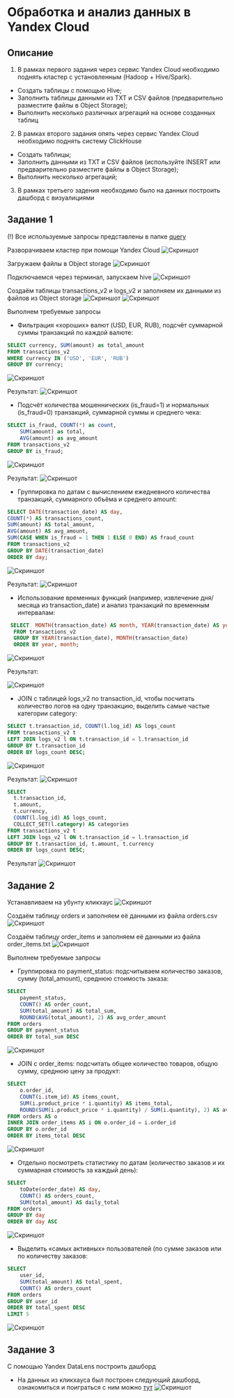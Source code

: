 # Обработка и анализ данных в Yandex Cloud
## Описание
1. В рамках первого задания через сервис Yandex Cloud необходимо поднять кластер с установленным (Hadoop + Hive/Spark). 
- Создать таблицы с помощью Hive;
- Заполнить таблицы данными из TXT и CSV файлов (предварительно разместите файлы в Object Storage);
- Выполнить несколько различных агрегаций на основе созданных таблиц
2. В рамках второго задания опять через сервис Yandex Cloud необходимо поднять систему ClickHouse
- Создать таблицы;
- Заполнить данными из TXT и CSV файлов (используйте INSERT или предварительно разместите файлы в Object Storage);
- Выполнить несколько агрегаций;
3. В рамках третьего задения необходимо было на данных построить дашборд с визуалициями

  ## Задание 1

 (!) Все используемые запросы представлены в папке [query](https://github.com/andrey-osadchiy/seminar_nastavnika/tree/main/yandex_cloud_hw1/query)
 
 Разворачиваем кластер при помощи Yandex Cloud
 ![Скриншот](screenshots/1.png)
 
 Загружаем файлы в Object storage
 ![Скриншот](screenshots/003.png)
 
 Подключаемся через терминал, запускаем hive
 ![Скриншот](screenshots/2.png)
 
 Создаём таблицы transactions_v2 и logs_v2 и заполняем их данными из файлов из Object storage
 ![Скриншот](screenshots/3.png)
 ![Скриншот](screenshots/4.png)
 
 Выполнем требуемые запросы
 - Фильтрация «хороших» валют (USD, EUR, RUB), подсчёт суммарной суммы транзакций по каждой валюте:
```sql
SELECT currency, SUM(amount) as total_amount
FROM transactions_v2
WHERE currency IN ('USD', 'EUR', 'RUB')
GROUP BY currency;
``` 
![Скриншот](screenshots/5.png)

Результат: 
![Скриншот](screenshots/6.png)

- Подсчёт количества мошеннических (is_fraud=1) и нормальных (is_fraud=0) транзакций, суммарной суммы и среднего чека:
``` sql
SELECT is_fraud, COUNT(*) as count,
    SUM(amount) as total,
    AVG(amount) as avg_amount
FROM transactions_v2
GROUP BY is_fraud;
```
![Скриншот](screenshots/7.png)

Результат:
![Скриншот](screenshots/8.png)

- Группировка по датам с вычислением ежедневного количества транзакций, суммарного объёма и среднего amount: 
``` sql
SELECT DATE(transaction_date) AS day,
COUNT(*) AS transactions_count,
SUM(amount) AS total_amount,
AVG(amount) AS avg_amount,
SUM(CASE WHEN is_fraud = 1 THEN 1 ELSE 0 END) AS fraud_count
FROM transactions_v2
GROUP BY DATE(transaction_date)
ORDER BY day;
```
![Скриншот](screenshots/9.png)

Результат:
![Скриншот](screenshots/10.png)

- Использование временных функций (например, извлечение дня/месяца из transaction_date) и анализ транзакций по временным интервалам:

``` sql
 SELECT  MONTH(transaction_date) AS month, YEAR(transaction_date) AS year, COUNT(*) AS transactions_count
  FROM transactions_v2
  GROUP BY YEAR(transaction_date), MONTH(transaction_date)
  ORDER BY year, month;
```

![Скриншот](screenshots/11.png)


Результат:

![Скриншот](screenshots/12.png)

- JOIN с таблицей logs_v2 по transaction_id, чтобы посчитать количество логов на одну транзакцию, выделить самые частые категории category:

``` sql
SELECT t.transaction_id, COUNT(l.log_id) AS logs_count
FROM transactions_v2 t
LEFT JOIN logs_v2 l ON t.transaction_id = l.transaction_id
GROUP BY t.transaction_id
ORDER BY logs_count DESC;
```
![Скриншот](screenshots/13.png)


Результат:
![Скриншот](screenshots/14.png)
``` sql
SELECT 
  t.transaction_id,
  t.amount,
  t.currency,
  COUNT(l.log_id) AS logs_count,
  COLLECT_SET(l.category) AS categories
FROM transactions_v2 t
LEFT JOIN logs_v2 l ON t.transaction_id = l.transaction_id
GROUP BY t.transaction_id, t.amount, t.currency
ORDER BY logs_count DESC;
```
Результат
![Скриншот](screenshots/16.png)

## Задание 2
Устанавливаем на убунту кликхаус
![Скриншот](screenshots/17.png)

Создаём таблицу orders и заполняем её данными из файла orders.csv
![Скриншот](screenshots/18.png)

Создаём таблицу order_items и заполняем её данными из файла order_items.txt
![Скриншот](screenshots/19.png)


Выполнем требуемые запросы
- Группировка по payment_status: подсчитываем количество заказов, сумму (total_amount), среднюю стоимость заказа:
``` sql
SELECT 
    payment_status, 
    COUNT() AS order_count, 
    SUM(total_amount) AS total_sum, 
    ROUND(AVG(total_amount), 2) AS avg_order_amount
FROM orders 
GROUP BY payment_status
ORDER BY total_sum DESC
```
![Скриншот](screenshots/20.png)


- JOIN с order_items: подсчитать общее количество товаров, общую сумму, среднюю цену за продукт: 
``` sql
SELECT 
    o.order_id, 
    COUNT(i.item_id) AS items_count, 
    SUM(i.product_price * i.quantity) AS items_total, 
    ROUND(SUM(i.product_price * i.quantity) / SUM(i.quantity), 2) AS avg_item_price
FROM orders AS o 
INNER JOIN order_items AS i ON o.order_id = i.order_id
GROUP BY o.order_id
ORDER BY items_total DESC
```
![Скриншот](screenshots/21.png)



- Отдельно посмотреть статистику по датам (количество заказов и их суммарная стоимость за каждый день):
``` sql
SELECT 
    toDate(order_date) AS day, 
    COUNT() AS orders_count, 
    SUM(total_amount) AS daily_total
FROM orders 
GROUP BY day
ORDER BY day ASC
```
![Скриншот](screenshots/22.png)

- Выделить «самых активных» пользователей (по сумме заказов или по количеству заказов:
```sql
SELECT 
    user_id, 
    SUM(total_amount) AS total_spent, 
    COUNT() AS orders_count
FROM orders 
GROUP BY user_id
ORDER BY total_spent DESC
LIMIT 5
```
![Скриншот](screenshots/23.png)

 ## Задание 3
 С помощью Yandex DataLens построить дашборд

 - На данных из кликхауса был построен следующий дашборд, ознакомиться и поиграться с ним можно [тут](https://datalens.yandex.cloud/y85j5056je3gk)
![Скриншот](screenshots/24.png)
